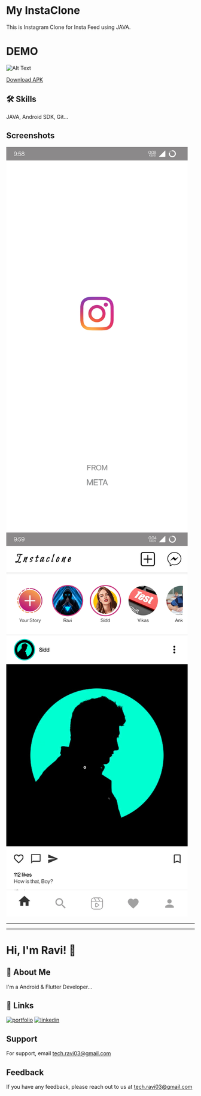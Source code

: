 

# My InstaClone

This is Instagram Clone for Insta Feed using JAVA.


# DEMO
![Alt Text](https://github.com/tech-Ravi/InstaClone/blob/master/gif_instaclone.gif)

[Download APK](https://github.com/tech-Ravi/InstaClone/blob/master/app-debug.apk "download")
## 🛠 Skills
JAVA, Android SDK, Git...


## Screenshots

![Screenshot](https://github.com/tech-Ravi/InstaClone/blob/master/Screenshot_20220612-215855.jpg)
![Screenshot](https://github.com/tech-Ravi/InstaClone/blob/master/Screenshot_20220612-215920.jpg)



------------------------------------------------------------------------
------------------------------------------------------------------------

# Hi, I'm Ravi! 👋


## 🚀 About Me
I'm a Android & Flutter Developer...


## 🔗 Links
[![portfolio](https://img.shields.io/badge/my_portfolio-000?style=for-the-badge&logo=ko-fi&logoColor=white)](http://ravi-prakash-jaiswal-1.jimdosite.com/)
[![linkedin](https://img.shields.io/badge/linkedin-0A66C2?style=for-the-badge&logo=linkedin&logoColor=white)](http://www.linkedin.com/in/ravi-prakash01)


## Support

For support, email tech.ravi03@gmail.com


## Feedback

If you have any feedback, please reach out to us at tech.ravi03@gmail.com
